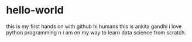 # hello-world
this is my first hands on with github
hi humans
this is ankita gandhi
i love python programming
n i am on my way to learn data science from scratch.
